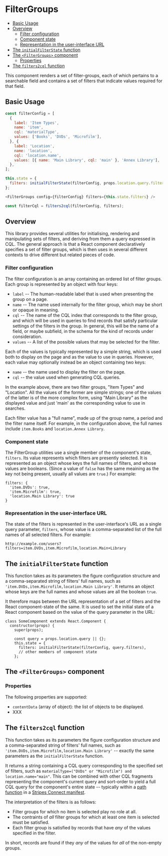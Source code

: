 # FilterGroups

<!-- ../../../okapi/doc/md2toc -l 2 readme.md -->
* [Basic Usage](#basic-usage)
* [Overview](#overview)
    * [Filter configuration](#filter-configuration)
    * [Component state](#component-state)
    * [Representation in the user-interface URL](#representation-in-the-user-interface-url)
* [The `initialFilterState` function](#the-initialfilterstate-function)
* [The `<FilterGroups>` component](#the-filtergroups-component)
    * [Properties](#properties)
* [The `filters2cql` function](#the-filters2cql-function)

This component renders a set of filter-groups, each of which pertains to a searchable field and contains a set of filters that indicate values required for that field.


## Basic Usage

```js 
const filterConfig = [
  {
    label: 'Item Types',
    name: 'item',
    cql: 'materialType',
    values: ['Books', 'DVDs', 'Microfilm'],
  }, {
    label: 'Location',
    name: 'location',
    cql: 'location.name',
    values: [{ name: 'Main Library', cql: 'main' }, 'Annex Library'],
  },
];

this.state = {
  filters: initialFilterState(filterConfig, props.location.query.filters),
};

<FilterGroups config={filterConfig} filters={this.state.filters} />

const filterCql = filters2cql(filterConfig, filters);
```


## Overview

This library provides several utilities for initialising, rendering
and manipulating sets of filters, and deriving from them a query
expressed in CQL. The general approach is that a React component
declaratively specifies a set of filter groups, which is then uses in
several different contexts to drive different but related pieces of
code.

### Filter configuration

The filter configuration is an array containing an ordered list of
filter groups. Each group is represented by an object with four keys:

* `label` -- The human-readable label that is used when presenting the
  group on a page.
* `name` -- The name used internally for the filter group, which may
  be short or opaque in meaning.
* `cql` -- The name of the CQL index that corresponds to the filter
  group, and which will be used in queries to find records that
  satisfy particular settings of the filters in the group. In general,
  this will be the name of a field, or maybe subfield, in the schema
  for the kind of records under consideration.
* `values` -- A list of the possible values that may be selected for
  the filter.

Each of the values is typically represented by a simple string, which
is used both to display on the page and as the value to use in
queries. However, each value may optionally instead be an object
containing two keys:

* `name` -- the name used to display the filter on the page.
* `cql` -- the value used when generating CQL queries.

In the example above, there are two filter groups, "Item Types" and
"Location". All the values of the former are simple strings; one of
the values of the latter is of the more complex form, using "Main
Library" as the displayed value and just 'main' as the corresponding
value to use in searches.

Each filter value has a "full name", made up of the group name, a
period and the filter name itself. For example, in the configuration
above, the full names include `item.Books` and `location.Annex
Library`.

### Component state

The FilterGroup utilities use a single member of the component's
state, `filters`. Its value represents which filters are presently
selected. It is represented as an object whose keys the full names of
filters, and whose values are booleans. (Since a value of `false` has
the same meaining as the key not being present, usually all values are
`true`.) For example:

	filters: {
	  'item.DVDs': true,
	  'item.Microfilm': true,
	  'location.Main Library': true
	}

### Representation in the user-interface URL

The state of the filters is represented in the user-interface's URL as
a single query parameter, `filters`, whose value is a comma-separated
list of the full names of all selected filters. For example:

     
	http://example.com/users?filters=item.DVDs,item.Microfilm,location.Main+Library


## The `initialFilterState` function

This function takes as its parameters the figure configuration
structure and a comma-separated string of filters' full names, such as
`'item.DVDs,item.Microfilm,location.Main Library'`. It returns an
object whose keys are the full names and whose values are all the
boolean `true`.

It therefore maps between the URL representation of a set of filters
and the React component-state of the same. It is used to set the
initial state of a React component based on the value of the query
parameter in the URL:

	class SomeComponent extends React.Component {
	  constructor(props) {
	    super(props);

	    const query = props.location.query || {};
	    this.state = {
	      filters: initialFilterState(filterConfig, query.filters),
	      // other members of component state
	    };


## The `<FilterGroups>` component




### Properties

The following properties are supported:

* `contentData` (array of object): the list of objects to be displayed.
* XXX


## The `filters2cql` function

This function takes as its parameters the figure configuration
structure and a comma-separated string of filters' full names, such as
`'item.DVDs,item.Microfilm,location.Main Library'` -- exactly the same
parameters as the `initialFilterState` function.

It returns a string containing a CQL query corresponding to the
specified set of filters, such as
`materialType=("DVDs" or "Microfilm") and location.name="main"`. This
can be combined with other CQL fragments representing the component's
current query and sort-order to yield a full CQL query for the
component's entire state -- typically within a [path
function](https://github.com/folio-org/stripes-connect/blob/master/doc/api.md#functional-paths)
in a [Stripes Connect
manifest](https://github.com/folio-org/stripes-connect/blob/master/doc/api.md#the-connection-manifest).

The interpretation of the filters is as follows:

* Filter groups for which no item is selected play no role at all.
* The contraints of _all_ filter groups for which at least one item is
  selected must be satisfied.
* Each filter group is satisfied by records that have _any_ of the
  values specified in the filter.

In short, records are found if they _any_ of the values for _all_ of
the non-empty groups.


